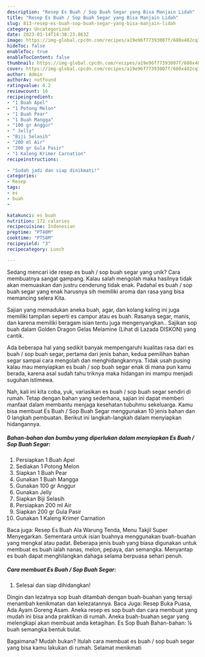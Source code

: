 ```yaml
---
description: "Resep Es Buah / Sop Buah Segar yang Bisa Manjain Lidah"
title: "Resep Es Buah / Sop Buah Segar yang Bisa Manjain Lidah"
slug: 813-resep-es-buah-sop-buah-segar-yang-bisa-manjain-lidah
category: Uncategorized
date: 2023-01-14T14:38:23.863Z
image: https://img-global.cpcdn.com/recipes/a19e96f77393007f/680x482cq70/es-buah-sop-buah-segar-foto-resep-utama.jpg
hideToc: false
enableToc: true
enableTocContent: false
thumbnail: https://img-global.cpcdn.com/recipes/a19e96f77393007f/680x482cq70/es-buah-sop-buah-segar-foto-resep-utama.jpg
cover: https://img-global.cpcdn.com/recipes/a19e96f77393007f/680x482cq70/es-buah-sop-buah-segar-foto-resep-utama.jpg
author: Admin
authorAv: notfound
ratingvalue: 4.2
reviewcount: 16
recipeingredient:
- "1 Buah Apel"
- "1 Potong Melon"
- "1 Buah Pear"
- "1 Buah Mangga"
- "100 gr Anggur"
- " Jelly"
- "Biji Selasih"
- "200 ml Air"
- "200 gr Gula Pasir"
- "1 Kaleng Krimer Carnation"
recipeinstructions:

- "Sudah jadi dan siap dinikmati!"
categories:
- Resep
tags:
- es
- buah
- 

katakunci: es buah  
nutrition: 172 calories
recipecuisine: Indonesian
preptime: "PT40M"
cooktime: "PT58M"
recipeyield: "3"
recipecategory: Lunch

---
```





Sedang mencari ide resep es buah / sop buah segar yang unik? Cara membuatnya sangat gampang. Kalau salah mengolah maka hasilnya tidak akan memuaskan dan justru cenderung tidak enak. Padahal es buah / sop buah segar yang enak harusnya sih memiliki aroma dan rasa yang bisa memancing selera Kita.





Sajian yang memadukan aneka buah, agar, dan kolang kaling ini juga memiliki tampilan seperti es campur atau es buah. Rasanya segar, manis, dan karena memiliki beragam isian tentu juga mengenyangkan.. Sajikan sop buah dalam Golden Dragon Gelas Melamine (Lihat di Lazada DISKON) yang cantik.

Ada beberapa hal yang sedikit banyak mempengaruhi kualitas rasa dari es buah / sop buah segar, pertama dari jenis bahan, kedua pemilihan bahan segar sampai cara mengolah dan menghidangkannya. Tidak usah pusing kalau mau menyiapkan es buah / sop buah segar enak di mana pun kamu berada, karena asal sudah tahu triknya maka hidangan ini mampu menjadi suguhan istimewa.






Nah, kali ini kita coba, yuk, variasikan es buah / sop buah segar sendiri di rumah. Tetap dengan bahan yang sederhana, sajian ini dapat memberi manfaat dalam membantu menjaga kesehatan tubuhmu sekeluarga. Kamu bisa membuat Es Buah / Sop Buah Segar menggunakan 10 jenis bahan dan 0 langkah pembuatan. Berikut ini langkah-langkah dalam menyiapkan hidangannya.

<!--inarticleads1-->

##### Bahan-bahan dan bumbu yang diperlukan dalam menyiapkan Es Buah / Sop Buah Segar:

1. Persiapkan 1 Buah Apel
1. Sediakan 1 Potong Melon
1. Siapkan 1 Buah Pear
1. Gunakan 1 Buah Mangga
1. Gunakan 100 gr Anggur
1. Gunakan  Jelly
1. Siapkan Biji Selasih
1. Persiapkan 200 ml Air
1. Siapkan 200 gr Gula Pasir
1. Gunakan 1 Kaleng Krimer Carnation


Baca juga: Resep Es Buah Ala Warung Tenda, Menu Takjil Super Menyegarkan. Sementara untuk isian buahnya menggunakan buah-buahan yang mengkal atau padat. Beberapa jenis buah yang biasa digunakan untuk membuat es buah ialah nanas, melon, pepaya, dan semangka. Menyantap es buah dapat menghilangkan dahaga selama berpuasa sehari penuh. 

<!--inarticleads2-->

##### Cara membuat Es Buah / Sop Buah Segar:


1. Selesai dan siap dihidangkan!

Dingin dan lezatnya sop buah ditambah dengan buah-buahan yang tersaji menambah kenikmatan dan kelezatannya. Baca Juga: Resep Buka Puasa, Ada Ayam Goreng Asam. Aneka resep es sop buah dan cara membuat yang mudah ini bisa anda praktikan di rumah. Aneka buah-buahan segar yang melengkapi akan membuat anda ketagihan. Es Sop Buah Bahan-bahan: ¼ buah semangka bentuk bulat. 

Bagaimana? Mudah bukan? Itulah cara membuat es buah / sop buah segar yang bisa kamu lakukan di rumah. Selamat menikmati

